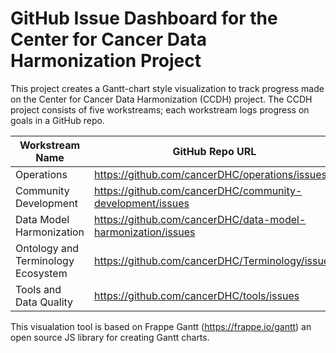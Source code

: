 # GitHub Issue Dashboard for the Center for Cancer Data Harmonization Project

This project creates a Gantt-chart style visualization to track progress made on the Center for Cancer Data Harmonization (CCDH) project. The CCDH project consists of five workstreams; each workstream logs progress on goals in a GitHub repo.

Workstream Name | GitHub Repo URL
--------------- | ---------------
Operations | https://github.com/cancerDHC/operations/issues
Community Development | https://github.com/cancerDHC/community-development/issues
Data Model Harmonization | https://github.com/cancerDHC/data-model-harmonization/issues
Ontology and Terminology Ecosystem | https://github.com/cancerDHC/Terminology/issues
Tools and Data Quality | https://github.com/cancerDHC/tools/issues

This visualation tool is based on Frappe Gantt (https://frappe.io/gantt) an open source JS library for creating Gantt charts.

